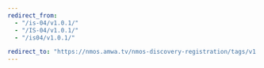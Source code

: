 ```yaml
---
redirect_from:
  - "/is-04/v1.0.1/"
  - "/IS-04/v1.0.1/"
  - "/is04/v1.0.1/"

redirect_to: "https://nmos.amwa.tv/nmos-discovery-registration/tags/v1.0.1"
---
```

